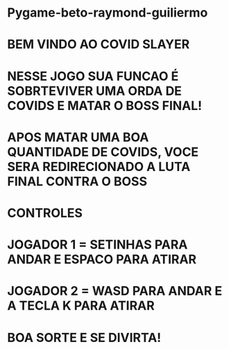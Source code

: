 # Pygame-beto-raymond-guiliermo


# BEM VINDO AO COVID SLAYER
# NESSE JOGO SUA FUNCAO É SOBRTEVIVER UMA ORDA DE COVIDS E MATAR O BOSS FINAL!
# APOS MATAR UMA BOA QUANTIDADE DE COVIDS, VOCE SERA REDIRECIONADO A LUTA FINAL CONTRA O BOSS
# 



# CONTROLES
# JOGADOR 1 = SETINHAS PARA ANDAR E ESPACO PARA ATIRAR
# JOGADOR 2 = WASD PARA ANDAR E A TECLA K PARA ATIRAR

# BOA SORTE E SE DIVIRTA!
